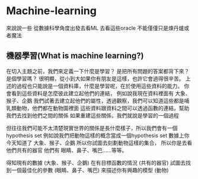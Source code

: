 # Machine-learning
來說說一些 從數據科學角度出發去看ML 去看這些oracle 不能僅僅只是煉丹爐或者魔法

## 機器學習(What is machine learning?)
在切入主題之前，我們來定義一下什麼是學習？
是把所有問題的答案都背下來？是個學習嗎？
很明顯，從小到大如果你有朋友是這樣，也許它會過得很辛苦。
上述的過程也只能說是一個資料庫，什麼是學習呢，在於使用這些資料的能力。
你會看到這些資料是怎麼彼此建立起他們的連結，
例如說我現在資料裡面有 大象、猴子、企鵝
我們試著去建立起他們的屬性，透過觀察，我們可以知道這些都是哺乳類動物，他們都在動物園裡面
這些資料跟資料之間可以透過函數的連結，幫助我們去找到他們之間的關係
如果重建這些關係，我們就說是學習的一個過程

但往往我們可能不太清楚現實世界的關係是長什麼樣子，所以我們會有一個hypothesis set
例如說我們把動物這樣的概念當成一個hypothesis set
數據上你今天知道了 大象、猴子、企鵝
所以你試圖去刻劃動物這樣的集合，
所以你是去看他們共有的器官
他們有 眼睛、鼻子、嘴巴......等等。

得知現有的數據 (大象、猴子、企鵝)
在有目標函數的情況 (共有的器官)
試圖去找到一個最佳化的參數 (眼睛、鼻子、嘴巴)
來描述你有興趣的模型 (動物)



